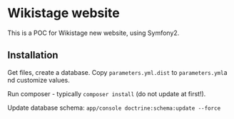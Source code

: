 Wikistage website
=================

This is a POC for Wikistage new website, using Symfony2.

Installation
------------

Get files, create a database.
Copy ``parameters.yml.dist`` to ``parameters.yml``a nd customize values.

Run composer - typically ``composer install`` (do not update at first!).

Update database schema: ``app/console doctrine:schema:update --force``
